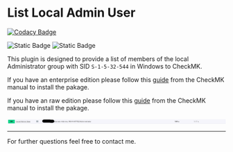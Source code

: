 # List Local Admin User

[![Codacy Badge](https://api.codacy.com/project/badge/Grade/7c7ca93d8f6946a58693600385d1e510)](https://app.codacy.com/gh/dlothmann/List_Local_Admin_User?utm_source=github.com&utm_medium=referral&utm_content=dlothmann/List_Local_Admin_User&utm_campaign=Badge_Grade)

![Static Badge](https://img.shields.io/badge/CheckMK-Plugin-gree)
![Static Badge](https://img.shields.io/badge/Version-2.0.0-green)

This plugin is designed to provide a list of members of the local Administrator group with SID ```S-1-5-32-544``` in Windows to CheckMK.

If you have an enterprise edition please follow this [guide](https://docs.checkmk.com/latest/en/mkps.html#wato) from the CheckMK manual to install the pakage.

If you have an raw edition please follow this [guide](https://docs.checkmk.com/latest/en/mkps.html#commandline) from the CheckMK manual to install the pakage.

![Example Output](Example.png "Example Output")

---
For further questions feel free to contact me.


